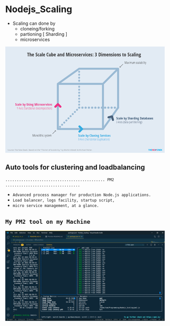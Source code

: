 <!-- @format -->

# Nodejs_Scaling

- Scaling can done by
  - cloneing/forking
  - partioning [ Sharding ]
  - microservices

![art of scalling](cubic_Scalling.png "Cubic scalling")

## Auto tools for clustering and loadbalancing

`............................................ PM2 .................................`

- `Advanced process manager for production Node.js applications.`
- `Load balancer, logs facility, startup script,`
- `micro service management, at a glance.`

## `My PM2 tool on my Machine`

![PM2](myScallingUsingPm2.png "PM2 Scalling Tool Nodejs")
